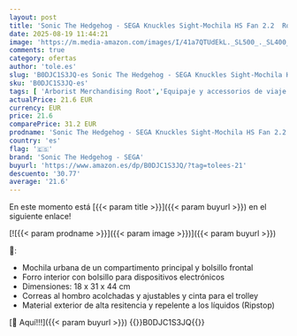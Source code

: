 ```yaml
---
layout: post
title: 'Sonic The Hedgehog - SEGA Knuckles Sight-Mochila HS Fan 2.2  Rojo  31 x 44 cm  Capacidad 24 L'
date: 2025-08-19 11:44:21
image: 'https://m.media-amazon.com/images/I/41a7QTUdEkL._SL500_._SL400_.jpg'
comments: true
category: ofertas
author: 'tole.es'
slug: 'B0DJC1S3JQ-es Sonic The Hedgehog - SEGA Knuckles Sight-Mochila HS Fan...'
sku: 'B0DJC1S3JQ-es'
tags: [ 'Arborist Merchandising Root','Equipaje y accessorios de viaje','Karactermania-BFCM','Mochilas','Mochilas tipo casual','Moda','Self Service','Special Features Stores','c8538d25-3af9-48d3-aeff-5f3ce5572a36_0','c8538d25-3af9-48d3-aeff-5f3ce5572a36_1401','sega','sonic the hedgehog - sega','🇪🇸', ]
actualPrice: 21.6 EUR
currency: EUR
price: 21.6
comparePrice: 31.2 EUR
prodname: 'Sonic The Hedgehog - SEGA Knuckles Sight-Mochila HS Fan 2.2  Rojo  31 x 44 cm  Capacidad 24 L'
country: 'es'
flag: '🇪🇸'
brand: 'Sonic The Hedgehog - SEGA'
buyurl: 'https://www.amazon.es/dp/B0DJC1S3JQ/?tag=tolees-21'
descuento: '30.77'
average: '21.6'
---
```


En este momento está [{{< param title >}}]({{< param buyurl >}}) en el siguiente enlace!

[![{{< param prodname >}}]({{< param image >}})]({{< param buyurl >}})

🔎:

- Mochila urbana de un compartimento principal y bolsillo frontal
- Forro interior con bolsillo para dispositivos electrónicos
- Dimensiones: 18 x 31 x 44 cm
- Correas al hombro acolchadas y ajustables y cinta para el trolley
- Material exterior de alta resitencia y repelente a los líquidos (Ripstop)

[🛒 Aquí!!!]({{< param buyurl >}})
{{<world>}}B0DJC1S3JQ{{</world>}}
